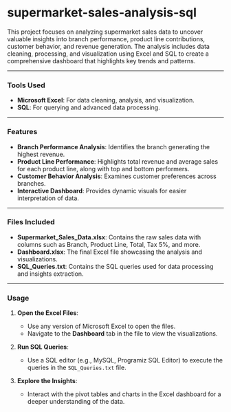 # supermarket-sales-analysis-sql
This project focuses on analyzing supermarket sales data to uncover valuable insights into branch performance, product line contributions, customer behavior, and revenue generation. The analysis includes data cleaning, processing, and visualization using Excel and SQL to create a comprehensive dashboard that highlights key trends and patterns.

---

### **Tools Used**  
- **Microsoft Excel**: For data cleaning, analysis, and visualization.  
- **SQL**: For querying and advanced data processing.

---

### **Features**  
- **Branch Performance Analysis**: Identifies the branch generating the highest revenue.  
- **Product Line Performance**: Highlights total revenue and average sales for each product line, along with top and bottom performers.  
- **Customer Behavior Analysis**: Examines customer preferences across branches.  
- **Interactive Dashboard**: Provides dynamic visuals for easier interpretation of data.

---

### **Files Included**  
- **Supermarket_Sales_Data.xlsx**: Contains the raw sales data with columns such as Branch, Product Line, Total, Tax 5%, and more.  
- **Dashboard.xlsx**: The final Excel file showcasing the analysis and visualizations.  
- **SQL_Queries.txt**: Contains the SQL queries used for data processing and insights extraction.

---

### **Usage**  
1. **Open the Excel Files**:  
   - Use any version of Microsoft Excel to open the files.  
   - Navigate to the **Dashboard** tab in the file to view the visualizations.

2. **Run SQL Queries**:  
   - Use a SQL editor (e.g., MySQL, Programiz SQL Editor) to execute the queries in the `SQL_Queries.txt` file.  

3. **Explore the Insights**:  
   - Interact with the pivot tables and charts in the Excel dashboard for a deeper understanding of the data.
